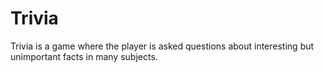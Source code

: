 # Trivia

Trivia is a game where the player is asked questions about interesting but unimportant facts in many subjects.
